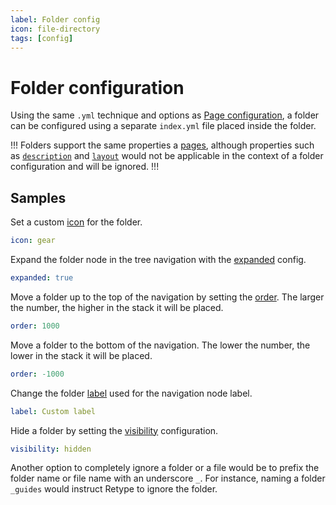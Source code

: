 ```yaml
---
label: Folder config
icon: file-directory
tags: [config]
---
```

# Folder configuration

Using the same `.yml` technique and options as [Page configuration](/configuration/page.md), a folder can be configured using a separate `index.yml` file placed inside the folder.

!!!
Folders support the same properties a [pages](/configuration/page.md), although properties such as [`description`](/configuration/page.md#description) and [`layout`](/configuration/page.md#layout) would not be applicable in the context of a folder configuration and will be ignored.
!!!

## Samples

Set a custom [icon](/configuration/page.md#icon) for the folder.

```yml index.yml
icon: gear
```

Expand the folder node in the tree navigation with the [expanded](/configuration/page.md#expanded) config.

```yml index.yml
expanded: true
```

Move a folder up to the top of the navigation by setting the [order](/configuration/page.md#order). The larger the number, the higher in the stack it will be placed.

```yml index.yml
order: 1000
```

Move a folder to the bottom of the navigation. The lower the number, the lower in the stack it will be placed.

```yml index.yml
order: -1000
```

Change the folder [label](/configuration/page.md#label) used for the navigation node label.

```yml index.yml
label: Custom label
```

Hide a folder by setting the [visibility](/configuration/page.md#visibility) configuration.

```yml index.yml
visibility: hidden
```

Another option to completely ignore a folder or a file would be to prefix the folder name or file name with an underscore `_`. For instance, naming a folder `_guides` would instruct Retype to ignore the folder.
